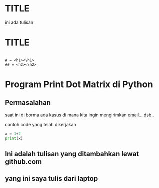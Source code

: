 <h1>TITLE</h1>
<p>ini ada tulisan</p>

# TITLE

```

# = <h1><\h1>
## = <h2><\h2>

```

# **Program Print Dot Matrix di Python**
## Permasalahan

saat ini di borma ada kasus di mana kita ingin mengirimkan email... dsb..

contoh code yang telah dikerjakan

```python
x = 1+2
print(x)
```

## Ini adalah tulisan yang ditambahkan lewat github.com

## yang ini saya tulis dari laptop
